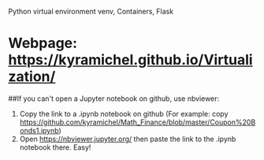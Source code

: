 Python virtual environment venv, Containers, Flask

# Webpage: https://kyramichel.github.io/Virtualization/





##If you can't open a Jupyter notebook on github, use nbviewer:

1. Copy the link to a .ipynb notebook on github (For example: copy https://github.com/kyramichel/Math_Finance/blob/master/Coupon%20Bonds1.ipynb)
2. Open https://nbviewer.jupyter.org/ then paste the link to the .ipynb notebook there.
Easy!
